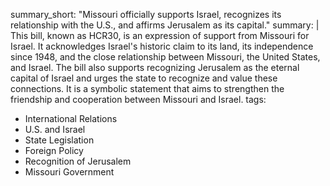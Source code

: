 summary_short: "Missouri officially supports Israel, recognizes its relationship with the U.S., and affirms Jerusalem as its capital."
summary: |
  This bill, known as HCR30, is an expression of support from Missouri for Israel. It acknowledges Israel's historic claim to its land, its independence since 1948, and the close relationship between Missouri, the United States, and Israel. The bill also supports recognizing Jerusalem as the eternal capital of Israel and urges the state to recognize and value these connections. It is a symbolic statement that aims to strengthen the friendship and cooperation between Missouri and Israel.
tags:
  - International Relations
  - U.S. and Israel
  - State Legislation
  - Foreign Policy
  - Recognition of Jerusalem
  - Missouri Government
